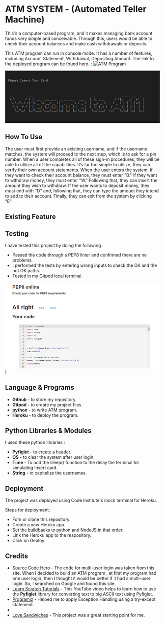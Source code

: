 # ATM SYSTEM - (Automated Teller Machine)

This's a computer-based program, and it makes managing bank account funds very simple and conceivable. Through this, users would be able to check their account balances and make cash withdrawals or deposits.

This ATM program can run in console mode. It has a number of features, including Account Statement, Withdrawal, Depositing Amount. 
The link to the deployed program can be found here. : ![ATM Program]()


![header image](/readmefile/header.PNG)

## How To Use 

The user must first provide an existing username, and if the username matches, the system will proceed to the next step, which is to ask for a pin number. When a user completes all of these sign-in procedures, they will be able to utilize all of the capabilities. It’s far too simple to utilize; they can verify their own account statements. When the user enters the system, if they want to check their account balance, they must enter "B." If they want to withdraw money, they must enter "W." Following that, they can insert the amount they wish to withdraw. If the user wants to deposit money, they must end with "D" and, following that, they can type the amount they intend to add to their account. Finally, they can exit from the system by clicking "E".

## Existing Feature


## Testing

I have tested this project by doing the following :
- Passed the code through a PEP8 linter and confirmed there are no problems.
- I performed the tests by entering wrong inputs to check  the OK and the not OK paths.
- Tested in my Gitpod local terminal.

![Check Result](/readmefile/check2.PNG))


## Language & Programs

- **Github** - to store my repository.
- **Gitpod** - to create my project files.
- **python** - to write ATM program.
- **Heroku** - to deploy the program.


## Python Libraries & Modules

I used these python libraries :

- **Pyfiglet** - to create a header.
- **OS** - to clear the system after user login.
- **Time** - To add the sleep() function to the delay the terminal for simulating Insert card.
- **String** - to capitalize the usernames.



## Deployment

The project was deployed using Code Institute's mock terminal for Heroku.

Steps for deployment:
- Fork or clone this repository.
- Create a new Heroku app.
- Set the buildbacks to python and NodeJS in that order.
- Link the Heroku app to the respository.
- Click on Deploy.

## Credits

- [Source Code Hero](https://sourcecodehero.com/atm-program-in-python-with-source-code/) - The code for multi-user login was taken from this site. When I decided to build an ATM program , at first my program had one user login, then I thought it would be better if it had a multi-user login. So, I searched on Google and found this site.
- [Learn Scratch Tutorials](https://www.youtube.com/watch?v=U1aUteSg2a4&list=WL&index=2&t=415s) - This YouTube video helps to learn how to use the **Pyfiglet** library for converting text to big ASCII text using Pyfiglet.
- [Programiz](https://www.programiz.com/python-programming/exception-handling) - Helped me to apply Exception Handling using a try-except statement.
- 
- [Love Sandwiches](https://github.com/Code-Institute-Solutions/love-sandwiches-p5-sourcecode) - This project was a great starting point for me.








